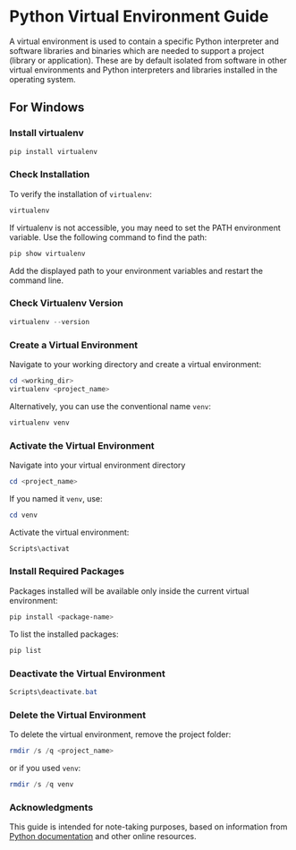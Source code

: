 # Python Virtual Environment Guide
A virtual environment is used to contain a specific Python interpreter and software libraries and binaries which are needed to support a project (library or application). These are by default isolated from software in other virtual environments and Python interpreters and libraries installed in the operating system.
## For Windows
### Install virtualenv
```powershell
pip install virtualenv
```
### Check Installation
To verify the installation of `virtualenv`:
```powershell
virtualenv
```
If virtualenv is not accessible, you may need to set the PATH environment variable. Use the following command to find the path:
```powershell
pip show virtualenv
```
Add the displayed path to your environment variables and restart the command line.
### Check Virtualenv Version
```powershell
virtualenv --version
```
### Create a Virtual Environment
Navigate to your working directory and create a virtual environment:
```powershell
cd <working_dir>
virtualenv <project_name>
```
Alternatively, you can use the conventional name `venv`:
```powershell
virtualenv venv
```
### Activate the Virtual Environment
Navigate into your virtual environment directory
```powershell
cd <project_name>
```
If you named it `venv`, use:
```powershell
cd venv
```
Activate the virtual environment:
```powershell
Scripts\activat
```
### Install Required Packages
Packages installed will be available only inside the current virtual environment:
```powershell
pip install <package-name>
```
To list the installed packages:
```powershell
pip list
```
### Deactivate the Virtual Environment
```powershell
Scripts\deactivate.bat
```
### Delete the Virtual Environment
To delete the virtual environment, remove the project folder:
```powershell
rmdir /s /q <project_name>
```
or if you used `venv`:
```powershell
rmdir /s /q venv
```
### Acknowledgments
This guide is intended for note-taking purposes, based on information from [Python documentation](https://docs.python.org) and other online resources.
